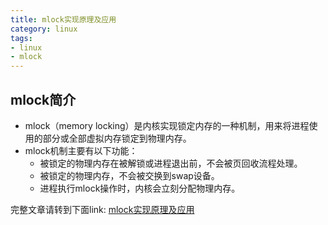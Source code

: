 ```yaml
---
title: mlock实现原理及应用
category: linux
tags:
- linux 
- mlock
---
```


## mlock简介

*  mlock（memory locking）是内核实现锁定内存的一种机制，用来将进程使用的部分或全部虚拟内存锁定到物理内存。
*  mlock机制主要有以下功能：
   - 被锁定的物理内存在被解锁或进程退出前，不会被页回收流程处理。
   - 被锁定的物理内存，不会被交换到swap设备。
   - 进程执行mlock操作时，内核会立刻分配物理内存。
   
<!--more--> 

完整文章请转到下面link:
[mlock实现原理及应用](https://pan.baidu.com/s/1dFKe4X7)
